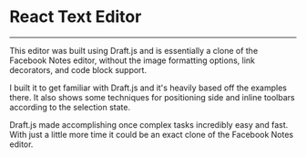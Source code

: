 # React Text Editor
---
This editor was built using Draft.js and is essentially a clone of the Facebook Notes editor, without the image formatting options, link decorators, and code block support.

I built it to get familiar with Draft.js and it's heavily based off the examples there. It also shows some techniques for positioning side and inline toolbars according to the selection state.

Draft.js made accomplishing once complex tasks incredibly easy and fast. With just a little more time it could be an exact clone of the Facebook Notes editor.
